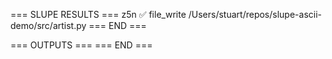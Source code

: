 === SLUPE RESULTS ===
z5n ✅ file_write /Users/stuart/repos/slupe-ascii-demo/src/artist.py
=== END ===

=== OUTPUTS ===
=== END ===